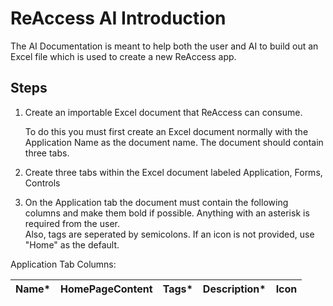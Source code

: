 # ReAccess AI Introduction
The AI Documentation is meant to help both the user and AI to build out an Excel file which is used to create a new ReAccess app.

## Steps

1.  Create an importable Excel document that ReAccess can consume.  

    To do this you must first create an Excel document normally with the Application Name as the document name.  The document should contain three tabs.

2.  Create three tabs within the Excel document labeled Application, Forms, Controls

3.  On the Application tab the document must contain the following columns and make them bold if possible.  Anything with an asterisk is required from the user.  
    Also, tags are seperated by semicolons.  If an icon is not provided, use "Home" as the default.

Application Tab Columns:

| Name*       | HomePageContent  | Tags*  | Description*    | Icon   |
| ----------- | ---------------- | ------ | --------------- | ------ |
 
